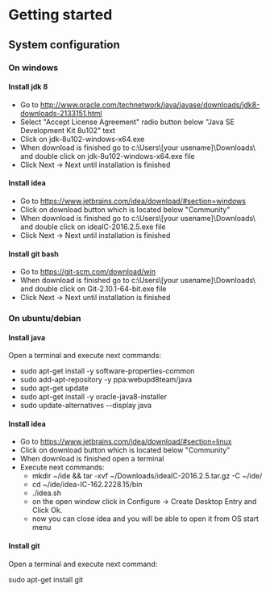 # Getting started 
## System configuration
### On windows

#### Install jdk 8

 - Go to http://www.oracle.com/technetwork/java/javase/downloads/jdk8-downloads-2133151.html
 - Select "Accept License Agreement" radio button below "Java SE Development Kit 8u102" text
 - Click on jdk-8u102-windows-x64.exe
 - When download is finished go to c:\Users\\[your usename]\Downloads\ and double click on jdk-8u102-windows-x64.exe file
 - Click Next -> Next until installation is finished
 
#### Install idea

 - Go to https://www.jetbrains.com/idea/download/#section=windows
 - Click on download button which is located below "Community" 
 - When download is finished go to c:\Users\\[your usename]\Downloads\ and double click on ideaIC-2016.2.5.exe file
 - Click Next -> Next until installation is finished

#### Install git bash
 
 - Go to https://git-scm.com/download/win
 - When download is finished go to c:\Users\\[your usename]\Downloads\ and double click on Git-2.10.1-64-bit.exe file 
 - Click Next -> Next until installation is finished 
 
### On ubuntu/debian

#### Install java

Open a terminal and execute next commands:

 - sudo apt-get install -y software-properties-common 
 - sudo add-apt-repository -y ppa:webupd8team/java
 - sudo apt-get update
 - sudo apt-get install -y oracle-java8-installer
 - sudo update-alternatives --display java
 
#### Install idea
  - Go to https://www.jetbrains.com/idea/download/#section=linux
  - Click on download button which is located below "Community" 
  - When download is finished open a terminal
  - Execute next commands: 
      - mkdir ~/ide && tar -xvf ~/Downloads/ideaIC-2016.2.5.tar.gz -C ~/ide/
      - cd  ~/ide/idea-IC-162.2228.15/bin
      - ./idea.sh
      - on the open window click in Configure -> Create Desktop Entry and Click Ok.
      - now you can close idea and you will be able to open it from OS start menu

#### Install git

Open a terminal and execute next command:

sudo apt-get install git
